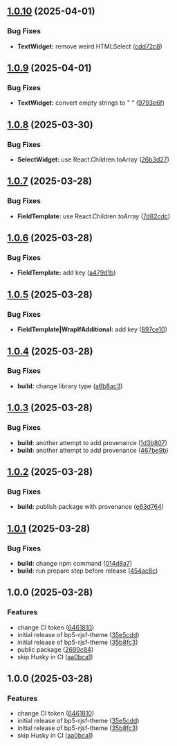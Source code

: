 ## [1.0.10](https://github.com/anikitenko/bp5-rjsf-theme/compare/v1.0.9...v1.0.10) (2025-04-01)

### Bug Fixes

* **TextWidget:** remove weird HTMLSelect ([cdd72c8](https://github.com/anikitenko/bp5-rjsf-theme/commit/cdd72c8277247032b7d52c5a5376b7a01fd6fa8a))

## [1.0.9](https://github.com/anikitenko/bp5-rjsf-theme/compare/v1.0.8...v1.0.9) (2025-04-01)

### Bug Fixes

* **TextWidget:** convert empty strings to " " ([9793e6f](https://github.com/anikitenko/bp5-rjsf-theme/commit/9793e6fa9a416adf16721602dae098cd21d030b4))

## [1.0.8](https://github.com/anikitenko/bp5-rjsf-theme/compare/v1.0.7...v1.0.8) (2025-03-30)

### Bug Fixes

* **SelectWidget:** use React.Children.toArray ([26b3d27](https://github.com/anikitenko/bp5-rjsf-theme/commit/26b3d2711eeaa8f2b26f9eb7f4e8044b705c8242))

## [1.0.7](https://github.com/anikitenko/bp5-rjsf-theme/compare/v1.0.6...v1.0.7) (2025-03-28)

### Bug Fixes

* **FieldTemplate:** use React.Children.toArray ([7d82cdc](https://github.com/anikitenko/bp5-rjsf-theme/commit/7d82cdc54830944906cb87d19a2bd49466c09cb2))

## [1.0.6](https://github.com/anikitenko/bp5-rjsf-theme/compare/v1.0.5...v1.0.6) (2025-03-28)

### Bug Fixes

* **FieldTemplate:** add key ([a479d1b](https://github.com/anikitenko/bp5-rjsf-theme/commit/a479d1b08f2c4c5786e00e3c18db2f5718cd2c20))

## [1.0.5](https://github.com/anikitenko/bp5-rjsf-theme/compare/v1.0.4...v1.0.5) (2025-03-28)

### Bug Fixes

* **FieldTemplate|WrapIfAdditional:** add key ([897ce10](https://github.com/anikitenko/bp5-rjsf-theme/commit/897ce1086d24bfbb9492284a958948ad258f8a28))

## [1.0.4](https://github.com/anikitenko/bp5-rjsf-theme/compare/v1.0.3...v1.0.4) (2025-03-28)

### Bug Fixes

* **build:** change library type ([a6b8ac3](https://github.com/anikitenko/bp5-rjsf-theme/commit/a6b8ac3eb52fd79b1118384aaf138a116dfc5fc5))

## [1.0.3](https://github.com/anikitenko/bp5-rjsf-theme/compare/v1.0.2...v1.0.3) (2025-03-28)

### Bug Fixes

* **build:** another attempt to add provenance ([1d3b807](https://github.com/anikitenko/bp5-rjsf-theme/commit/1d3b807e6cc222762e9d4fa2eabbdc9e8bc7279f))
* **build:** another attempt to add provenance ([467be9b](https://github.com/anikitenko/bp5-rjsf-theme/commit/467be9b058f82432f0c6f411229c35f1af73c2a6))

## [1.0.2](https://github.com/anikitenko/bp5-rjsf-theme/compare/v1.0.1...v1.0.2) (2025-03-28)

### Bug Fixes

* **build:** publish package with provenance ([e63d764](https://github.com/anikitenko/bp5-rjsf-theme/commit/e63d7649a5054c65855463819a807301d45e1c28))

## [1.0.1](https://github.com/anikitenko/bp5-rjsf-theme/compare/v1.0.0...v1.0.1) (2025-03-28)

### Bug Fixes

* **build:** change npm command ([014d8a7](https://github.com/anikitenko/bp5-rjsf-theme/commit/014d8a72f99f0f6c1d13943dd4cbd62fc5f1ee0b))
* **build:** run prepare step before release ([454ac8c](https://github.com/anikitenko/bp5-rjsf-theme/commit/454ac8c44fe2362634d34bfb85f5143e3666047a))

## 1.0.0 (2025-03-28)

### Features

* change CI token ([6461810](https://github.com/anikitenko/bp5-rjsf-theme/commit/6461810bb35d1d2515d6e458be2e6d70383acb72))
* initial release of bp5-rjsf-theme ([35e5cdd](https://github.com/anikitenko/bp5-rjsf-theme/commit/35e5cdd5cd3b4369207463b3e8da523e88483a5a))
* initial release of bp5-rjsf-theme ([35b8fc3](https://github.com/anikitenko/bp5-rjsf-theme/commit/35b8fc3bdeb5014b1fc316098c468d79cc60f371))
* public package ([2699c84](https://github.com/anikitenko/bp5-rjsf-theme/commit/2699c845730a9078ad6deebf79df06ec3bd010f3))
* skip Husky in CI ([aa0bca1](https://github.com/anikitenko/bp5-rjsf-theme/commit/aa0bca12ff807acec4baeb98df1336e15ce10741))

## 1.0.0 (2025-03-28)

### Features

* change CI token ([6461810](https://github.com/anikitenko/bp5-rjsf-theme/commit/6461810bb35d1d2515d6e458be2e6d70383acb72))
* initial release of bp5-rjsf-theme ([35e5cdd](https://github.com/anikitenko/bp5-rjsf-theme/commit/35e5cdd5cd3b4369207463b3e8da523e88483a5a))
* initial release of bp5-rjsf-theme ([35b8fc3](https://github.com/anikitenko/bp5-rjsf-theme/commit/35b8fc3bdeb5014b1fc316098c468d79cc60f371))
* skip Husky in CI ([aa0bca1](https://github.com/anikitenko/bp5-rjsf-theme/commit/aa0bca12ff807acec4baeb98df1336e15ce10741))
